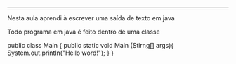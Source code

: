 
---
Nesta aula aprendi à escrever uma saída de texto em java

Todo programa em java é feito dentro de uma classe

public class Main {
	public static void Main (Stirng[] args){
		System.out.println("Hello word!");
	}
}